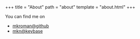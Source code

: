 +++
title = "About"
path = "about"
template = "about.html"
+++

You can find me on

* [mkroman@github](https://github.com/mkroman)
* [mkn@keybase](https://keybase.io/mkn)
